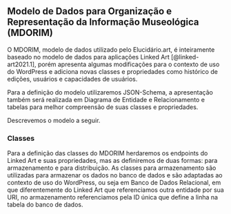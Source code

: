 ## Modelo de Dados para Organização e Representação da Informação Museológica (MDORIM)

O MDORIM, modelo de dados utilizado pelo Elucidário.art, é inteiramente baseado no modelo de dados para aplicações Linked Art [@linked-art2021.1], porém apresenta algumas modificações para o contexto de uso do WordPress e adiciona novas classes e propriedades como histórico de edições, usuários e capacidades de usuários.

Para a definição do modelo utilizaremos JSON-Schema, a apresentação também será realizada em Diagrama de Entidade e Relacionamento e tabelas para melhor compreensão de suas classes e propriedades.

Descrevemos o modelo a seguir.

### Classes  

Para a definição das classes do MDORIM herdaremos os endpoints do Linked Art e suas propriedades, mas as definiremos de duas formas: para armazenamento e para distribuição. As classes para armazenamento são utilizadas para armazenar os dados no banco de dados e são adaptadas ao contexto de uso do WordPress, ou seja em Banco de Dados Relacional, em que diferentemente do Linked Art que referenciamos outra entidade por sua URI, no armazenamento referenciamos pela ID única que define a linha na tabela do banco de dados.
